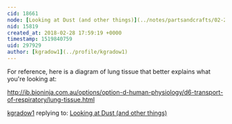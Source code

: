 ```yaml
---
cid: 18661
node: [Looking at Dust (and other things)](../notes/partsandcrafts/02-26-2018/6-looking-at-dust-and-other-things)
nid: 15819
created_at: 2018-02-28 17:59:19 +0000
timestamp: 1519840759
uid: 297929
author: [kgradow1](../profile/kgradow1)
---
```


For reference, here is a diagram of lung tissue that better explains what you're looking at:
 
http://ib.bioninja.com.au/options/option-d-human-physiology/d6-transport-of-respiratory/lung-tissue.html


[kgradow1](../profile/kgradow1) replying to: [Looking at Dust (and other things)](../notes/partsandcrafts/02-26-2018/6-looking-at-dust-and-other-things)

